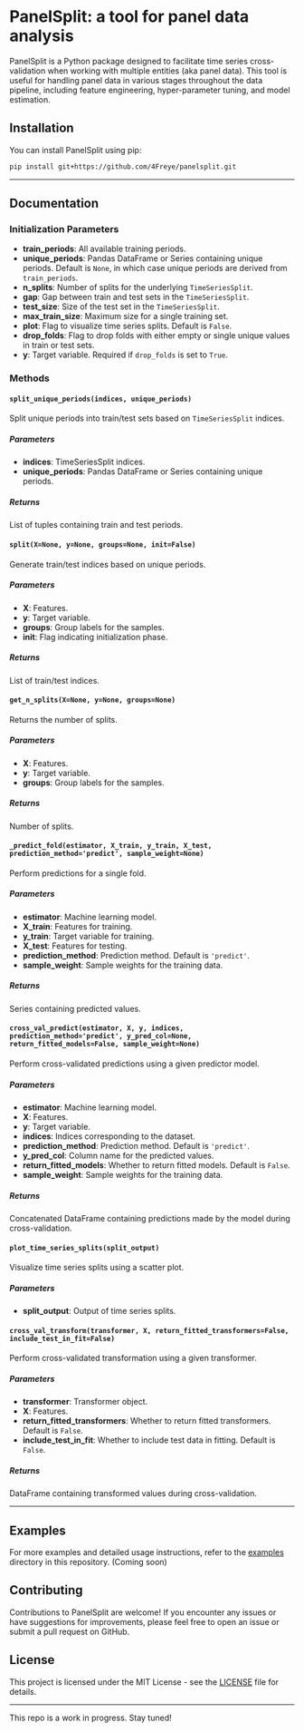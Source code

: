 # PanelSplit: a tool for panel data analysis

PanelSplit is a Python package designed to facilitate time series cross-validation when working with multiple entities (aka panel data). This tool is useful for handling panel data in various stages throughout the data pipeline, including feature engineering, hyper-parameter tuning, and model estimation.

## Installation

You can install PanelSplit using pip:

```bash
pip install git+https://github.com/4Freye/panelsplit.git
```
---

## Documentation

### Initialization Parameters
- **train_periods**: All available training periods.
- **unique_periods**: Pandas DataFrame or Series containing unique periods. Default is `None`, in which case unique periods are derived from `train_periods`.
- **n_splits**: Number of splits for the underlying `TimeSeriesSplit`.
- **gap**: Gap between train and test sets in the `TimeSeriesSplit`.
- **test_size**: Size of the test set in the `TimeSeriesSplit`.
- **max_train_size**: Maximum size for a single training set.
- **plot**: Flag to visualize time series splits. Default is `False`.
- **drop_folds**: Flag to drop folds with either empty or single unique values in train or test sets.
- **y**: Target variable. Required if `drop_folds` is set to `True`.

### Methods

#### `split_unique_periods(indices, unique_periods)`
Split unique periods into train/test sets based on `TimeSeriesSplit` indices.

##### Parameters
- **indices**: TimeSeriesSplit indices.
- **unique_periods**: Pandas DataFrame or Series containing unique periods.

##### Returns
List of tuples containing train and test periods.

#### `split(X=None, y=None, groups=None, init=False)`
Generate train/test indices based on unique periods.

##### Parameters
- **X**: Features.
- **y**: Target variable.
- **groups**: Group labels for the samples.
- **init**: Flag indicating initialization phase.

##### Returns
List of train/test indices.

#### `get_n_splits(X=None, y=None, groups=None)`
Returns the number of splits.

##### Parameters
- **X**: Features.
- **y**: Target variable.
- **groups**: Group labels for the samples.

##### Returns
Number of splits.

#### `_predict_fold(estimator, X_train, y_train, X_test, prediction_method='predict', sample_weight=None)`
Perform predictions for a single fold.

##### Parameters
- **estimator**: Machine learning model.
- **X_train**: Features for training.
- **y_train**: Target variable for training.
- **X_test**: Features for testing.
- **prediction_method**: Prediction method. Default is `'predict'`.
- **sample_weight**: Sample weights for the training data.

##### Returns
Series containing predicted values.

#### `cross_val_predict(estimator, X, y, indices, prediction_method='predict', y_pred_col=None, return_fitted_models=False, sample_weight=None)`
Perform cross-validated predictions using a given predictor model.

##### Parameters
- **estimator**: Machine learning model.
- **X**: Features.
- **y**: Target variable.
- **indices**: Indices corresponding to the dataset.
- **prediction_method**: Prediction method. Default is `'predict'`.
- **y_pred_col**: Column name for the predicted values.
- **return_fitted_models**: Whether to return fitted models. Default is `False`.
- **sample_weight**: Sample weights for the training data.

##### Returns
Concatenated DataFrame containing predictions made by the model during cross-validation.

#### `plot_time_series_splits(split_output)`
Visualize time series splits using a scatter plot.

##### Parameters
- **split_output**: Output of time series splits.

#### `cross_val_transform(transformer, X, return_fitted_transformers=False, include_test_in_fit=False)`
Perform cross-validated transformation using a given transformer.

##### Parameters
- **transformer**: Transformer object.
- **X**: Features.
- **return_fitted_transformers**: Whether to return fitted transformers. Default is `False`.
- **include_test_in_fit**: Whether to include test data in fitting. Default is `False`.

##### Returns
DataFrame containing transformed values during cross-validation.

---

## Examples

For more examples and detailed usage instructions, refer to the [examples](examples) directory in this repository. (Coming soon)

## Contributing

Contributions to PanelSplit are welcome! If you encounter any issues or have suggestions for improvements, please feel free to open an issue or submit a pull request on GitHub.

## License

This project is licensed under the MIT License - see the [LICENSE](LICENSE) file for details.

---

This repo is a work in progress. Stay tuned!
